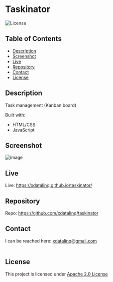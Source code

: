   # Taskinator
  ![License](https://img.shields.io/badge/License-Apache_2.0-blue.svg)
  
  ## Table of Contents
  * [Description](#description)
  * [Screenshot](#screenshot)
  * [Live](#live)
  * [Repository](#repository)
  * [Contact](#contact)
  * [License](#license)

  ## Description
  Task management (Kanban board)

  Built with:
  * HTML/CSS
  * JavaScript
 
  ## Screenshot
  ![image](https://user-images.githubusercontent.com/89672040/158495501-cfc01eeb-fa68-47ad-8063-dfe07082544b.png)
  
  ## Live
  Live: https://xdatalinq.github.io/taskinator/
  
  ## Repository
  Repo: https://github.com/xdatalinq/taskinator
  
  ## Contact
  I can be reached here: [xdatalinq@gmail.com](xdatalinq@gmail.com)
 <br></br>
    
  ## License
  This project is licensed under [Apache 2.0 License](https://opensource.org/licenses/Apache-2.0)
